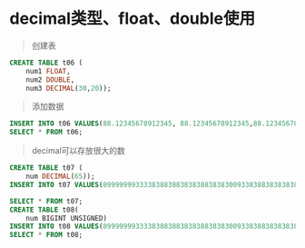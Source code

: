 # decimal类型、float、double使用

> 创建表  <br>
```sql
CREATE TABLE t06 (
	num1 FLOAT,
	num2 DOUBLE,
	num3 DECIMAL(30,20));
```
	
> 添加数据  <br>
```sql
INSERT INTO t06 VALUES(88.12345678912345, 88.12345678912345,88.12345678912345);
SELECT * FROM t06;
```

> decimal可以存放很大的数  <br>
```sql
CREATE TABLE t07 (
	num DECIMAL(65));
INSERT INTO t07 VALUES(8999999933338388388383838838383009338388383838383838383);

SELECT * FROM t07;
CREATE TABLE t08(
	num BIGINT UNSIGNED)
INSERT INTO t08 VALUES(8999999933338388388383838838383009338388383838383838383);
SELECT * FROM t08;
```